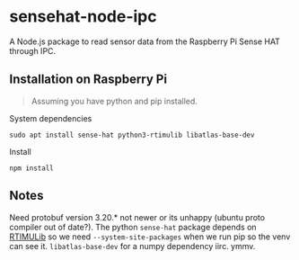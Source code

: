 # sensehat-node-ipc
A Node.js package to read sensor data from the Raspberry Pi Sense HAT through IPC.

## Installation on Raspberry Pi

> Assuming you have python and pip installed.

System dependencies

```
sudo apt install sense-hat python3-rtimulib libatlas-base-dev
```

Install

```
npm install
```

## Notes

Need protobuf version 3.20.* not newer or its unhappy (ubuntu proto compiler out of date?).
The python `sense-hat` package depends on [RTIMULib](https://github.com/RPi-Distro/RTIMULib) so we need `--system-site-packages` when we run pip so the venv can see it.
`libatlas-base-dev` for a numpy dependency iirc. ymmv.
